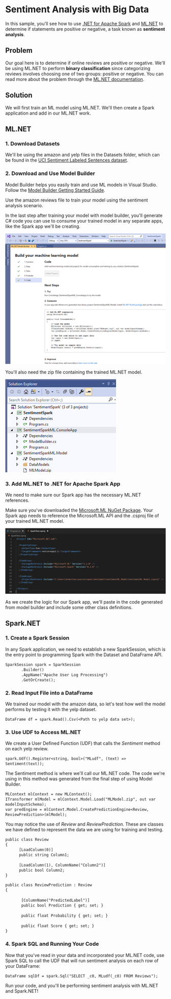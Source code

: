 # Sentiment Analysis with Big Data

In this sample, you'll see how to use [.NET for Apache Spark](https://dotnet.microsoft.com/apps/data/spark) 
and [ML.NET](https://dotnet.microsoft.com/apps/machinelearning-ai/ml-dotnet) to determine if 
statements are positive or negative, a task known as **sentiment analysis**.

## Problem

Our goal here is to determine if online reviews are positive or negative. We'll be using ML.NET to perform
**binary classification** since categorizing reviews involves choosing one of two groups: positive or negative. You can read more about the problem through the [ML.NET documentation](https://docs.microsoft.com/en-us/dotnet/machine-learning/tutorials/sentiment-analysis).

## Solution

We will first train an ML model using ML.NET. We'll then create a Spark application and add in our ML.NET work.

## ML.NET

### 1. Download Datasets

We'll be using the amazon and yelp files in the Datasets folder, which can be found in the [UCI Sentiment Labeled Sentences dataset](https://archive.ics.uci.edu/ml/machine-learning-databases/00331/sentiment%20labelled%20sentences.zip). 

### 2. Download and Use Model Builder

Model Builder helps you easily train and use ML models in Visual Studio. Follow the [Model Builder Getting Started Guide](https://dotnet.microsoft.com/learn/machinelearning-ai/ml-dotnet-get-started-tutorial/intro).

Use the amazon reviews file to train your model using the sentiment analysis scenario. 

In the last step after training your model with model builder, you'll generate C# code you can use to consume your trained model in any separate apps, like the Spark app we'll be creating.

![Generated Code](https://github.com/bamurtaugh/spark/blob/SparkMLNet/examples/Microsoft.Spark.CSharp.Examples/MachineLearning/images/modelbuilder5code.PNG)

You'll also need the zip file containing the trained ML.NET model.

![ML.NET Zip and Files](https://github.com/bamurtaugh/spark/blob/SparkMLNet/examples/Microsoft.Spark.CSharp.Examples/MachineLearning/images/modelbuilder5proj.PNG)

### 3. Add ML.NET to .NET for Apache Spark App

We need to make sure our Spark app has the necessary ML.NET references. 

Make sure you've downloaded the [Microsoft.ML NuGet Package](https://www.nuget.org/packages/Microsoft.ML). Your Spark app needs to reference the Microsoft.ML API and the .csproj file of your trained ML.NET model. 

![CSProject](https://github.com/bamurtaugh/spark/blob/SparkMLNet/examples/Microsoft.Spark.CSharp.Examples/MachineLearning/images/SparkMLPic.PNG)

As we create the logic for our Spark app, we'll paste in the code generated from model builder and include some other class definitions.

## Spark.NET

### 1. Create a Spark Session

In any Spark application, we need to establish a new SparkSession, which is the entry point to programming Spark with the Dataset and 
DataFrame API.

```CSharp
SparkSession spark = SparkSession
       .Builder()
       .AppName("Apache User Log Processing")
       .GetOrCreate();
```

### 2. Read Input File into a DataFrame

We trained our model with the amazon data, so let's test how well the model performs by testing it with the yelp dataset. 

```CSharp
DataFrame df = spark.Read().Csv(<Path to yelp data set>);
```

### 3. Use UDF to Access ML.NET

We create a User Defined Function (UDF) that calls the *Sentiment* method on each yelp review.

```CSharp
spark.Udf().Register<string, bool>("MLudf", (text) => Sentiment(text));
```

The Sentiment method is where we'll call our ML.NET code. The code we're using in this method was generated from the final step of using Model Builder.

```CSharp
MLContext mlContext = new MLContext();
ITransformer mlModel = mlContext.Model.Load("MLModel.zip", out var modelInputSchema);
var predEngine = mlContext.Model.CreatePredictionEngine<Review, ReviewPrediction>(mlModel);
```
You may notice the use of *Review* and *ReviewPrediction.* These are classes we have defined to represent the data we are using for training and testing. 

```CSharp
public class Review
{
      [LoadColumn(0)]
      public string Column1;

      [LoadColumn(1), ColumnName("Column2")]
      public bool Column2;
}
```

```CSharp
public class ReviewPrediction : Review
{

       [ColumnName("PredictedLabel")]
       public bool Prediction { get; set; }

       public float Probability { get; set; }

       public float Score { get; set; }
} 
```

### 4. Spark SQL and Running Your Code

Now that you've read in your data and incorporated your ML.NET code, use Spark SQL to call the UDF that will run sentiment analysis on each row of your DataFrame:

```CSharp
DataFrame sqlDf = spark.Sql("SELECT _c0, MLudf(_c0) FROM Reviews");
```

Run your code, and you'll be performing sentiment analysis with ML.NET and Spark.NET!
